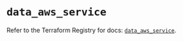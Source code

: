 # `data_aws_service`

Refer to the Terraform Registry for docs: [`data_aws_service`](https://registry.terraform.io/providers/hashicorp/aws/6.8.0/docs/data-sources/service).
